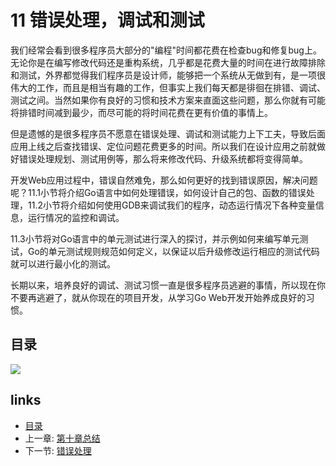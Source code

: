 # 11 错误处理，调试和测试

我们经常会看到很多程序员大部分的"编程"时间都花费在检查bug和修复bug上。无论你是在编写修改代码还是重构系统，几乎都是花费大量的时间在进行故障排除和测试，外界都觉得我们程序员是设计师，能够把一个系统从无做到有，是一项很伟大的工作，而且是相当有趣的工作，但事实上我们每天都是徘徊在排错、调试、测试之间。当然如果你有良好的习惯和技术方案来直面这些问题，那么你就有可能将排错时间减到最少，而尽可能的将时间花费在更有价值的事情上。

但是遗憾的是很多程序员不愿意在错误处理、调试和测试能力上下工夫，导致后面应用上线之后查找错误、定位问题花费更多的时间。所以我们在设计应用之前就做好错误处理规划、测试用例等，那么将来修改代码、升级系统都将变得简单。

开发Web应用过程中，错误自然难免，那么如何更好的找到错误原因，解决问题呢？11.1小节将介绍Go语言中如何处理错误，如何设计自己的包、函数的错误处理，11.2小节将介绍如何使用GDB来调试我们的程序，动态运行情况下各种变量信息，运行情况的监控和调试。

11.3小节将对Go语言中的单元测试进行深入的探讨，并示例如何来编写单元测试，Go的单元测试规则规范如何定义，以保证以后升级修改运行相应的测试代码就可以进行最小化的测试。

长期以来，培养良好的调试、测试习惯一直是很多程序员逃避的事情，所以现在你不要再逃避了，就从你现在的项目开发，从学习Go Web开发开始养成良好的习惯。

## 目录

![](https://github.com/7th-heaven/build-web-application-with-golang/tree/606abd586a7270d0e48762cf0454ba0fac330698/zh/images/navi11.png?raw=true)

## links

* [目录](https://github.com/7th-heaven/build-web-application-with-golang/tree/606abd586a7270d0e48762cf0454ba0fac330698/zh/preface.md%3E)
* 上一章: [第十章总结](https://github.com/7th-heaven/build-web-application-with-golang/tree/606abd586a7270d0e48762cf0454ba0fac330698/zh/10.4.md%3E)
* 下一节: [错误处理](https://github.com/7th-heaven/build-web-application-with-golang/tree/606abd586a7270d0e48762cf0454ba0fac330698/zh/11.1.md%3E)

